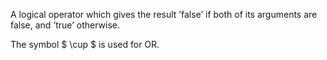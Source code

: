 A logical operator which gives the result ’false’ if both of its
arguments are false, and ’true’ otherwise.

The symbol $ \cup $ is used for OR.
